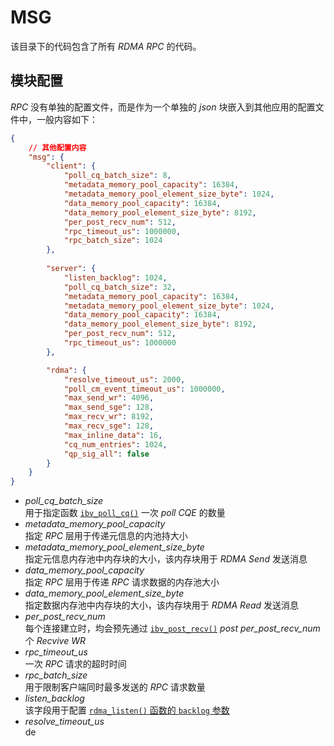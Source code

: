 # MSG

该目录下的代码包含了所有 *RDMA RPC* 的代码。

## 模块配置

*RPC* 没有单独的配置文件，而是作为一个单独的 *json* 块嵌入到其他应用的配置文件中，一般内容如下：

```json
{
    // 其他配置内容
    "msg": {
        "client": {
            "poll_cq_batch_size": 8,
            "metadata_memory_pool_capacity": 16384,
            "metadata_memory_pool_element_size_byte": 1024,
            "data_memory_pool_capacity": 16384,
            "data_memory_pool_element_size_byte": 8192,
            "per_post_recv_num": 512,
            "rpc_timeout_us": 1000000,
            "rpc_batch_size": 1024
        },
        
        "server": {
            "listen_backlog": 1024,
            "poll_cq_batch_size": 32,
            "metadata_memory_pool_capacity": 16384,
            "metadata_memory_pool_element_size_byte": 1024,
            "data_memory_pool_capacity": 16384,
            "data_memory_pool_element_size_byte": 8192,
            "per_post_recv_num": 512,
            "rpc_timeout_us": 1000000
        },

        "rdma": {
            "resolve_timeout_us": 2000,
            "poll_cm_event_timeout_us": 1000000,
            "max_send_wr": 4096,
            "max_send_sge": 128,
            "max_recv_wr": 8192,
            "max_recv_sge": 128,
            "max_inline_data": 16,
            "cq_num_entries": 1024,
            "qp_sig_all": false
        }
    }
}
```

- *poll_cq_batch_size*  
    用于指定函数 [`ibv_poll_cq()`](https://man7.org/linux/man-pages/man3/ibv_poll_cq.3.html) 一次 *poll CQE* 的数量  
- *metadata_memory_pool_capacity*  
    指定 *RPC* 层用于传递元信息的内池持大小  
- *metadata_memory_pool_element_size_byte*  
    指定元信息内存池中内存块的大小，该内存块用于 *RDMA Send* 发送消息  
- *data_memory_pool_capacity*  
    指定 *RPC* 层用于传递 *RPC* 请求数据的内存池大小  
- *data_memory_pool_element_size_byte*  
    指定数据内存池中内存块的大小，该内存块用于 *RDMA Read* 发送消息  
- *per_post_recv_num*  
    每个连接建立时，均会预先通过 [`ibv_post_recv()`](https://man7.org/linux/man-pages/man3/ibv_post_recv.3.html) *post* *per_post_recv_num* 个 *Recvive WR*  
- *rpc_timeout_us*  
    一次 *RPC* 请求的超时时间  
- *rpc_batch_size*  
    用于限制客户端同时最多发送的 *RPC* 请求数量  
- *listen_backlog*  
    该字段用于配置 [`rdma_listen()` 函数的 `backlog` 参数](https://man7.org/linux/man-pages/man3/rdma_listen.3.html#ARGUMENTS)  
- *resolve_timeout_us*  
    de
